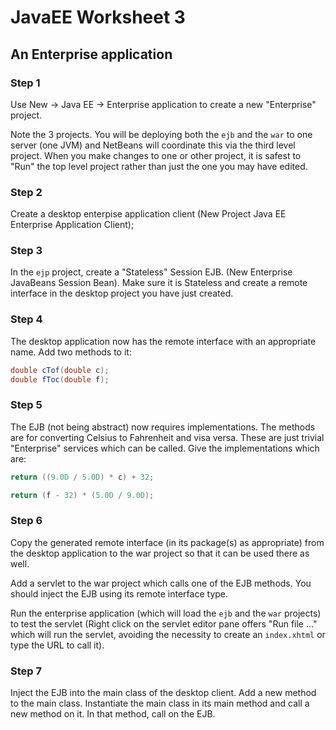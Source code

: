# JavaEE Worksheet 3

## An Enterprise application


### Step 1

Use New -> Java EE -> Enterprise application to create a new "Enterprise" 
project.

Note the 3 projects. You will be deploying both the `ejb` and the `war` to one 
server (one JVM) and NetBeans will coordinate this via the third level project.
When you make changes to one or other project, it is safest to "Run" the top 
level project rather than just the one you may have edited.


### Step 2

Create a desktop enterpise application client (New Project Java EE Enterprise
Application Client);

### Step 3

In the `ejp` project, create a "Stateless" Session EJB. (New Enterprise 
JavaBeans Session Bean). Make sure it is Stateless and create a remote 
interface in the desktop project you have just created.

### Step 4

The desktop application now has the remote interface with an appropriate name. 
Add two methods to it:

```java
double cTof(double c);
double fToc(double f);
```

### Step 5

The EJB (not being abstract) now requires implementations. The methods are for 
converting Celsius to Fahrenheit and visa versa. These are just trivial 
"Enterprise" services which can be called. Give the implementations which are:

```java
return ((9.0D / 5.0D) * c) + 32;
```

```java
return (f - 32) * (5.0D / 9.0D);
```

### Step 6

Copy the generated remote interface (in its package(s) as appropriate) from the
desktop application to the war project so that it can be used there as well.

Add a servlet to the war project which calls one of the EJB methods. You should
inject the EJB using its remote interface type.

Run the enterprise application (which will load the `ejb` and the `war` 
projects) to test the servlet (Right click on the servlet editor pane offers 
"Run file ..." which will run the servlet, avoiding the necessity to create an
`index.xhtml` or type the URL to call it).

### Step 7
Inject the EJB into the main class of the desktop client. Add a new method to 
the main class. Instantiate the main class in its main method and call a new 
method on it. In that method, call on the EJB.
